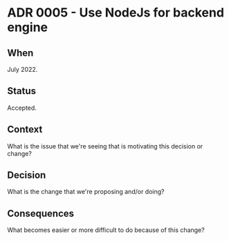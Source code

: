 # ADR 0005 - Use NodeJs for backend engine

## When

July 2022.

## Status

Accepted.

## Context

What is the issue that we're seeing that is motivating this decision or change?

## Decision

What is the change that we're proposing and/or doing?

## Consequences

What becomes easier or more difficult to do because of this change?
